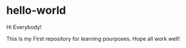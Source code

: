 hello-world
===========

Hi Everybody!

This is my First repository for learning pourposes.
Hope all work well!
